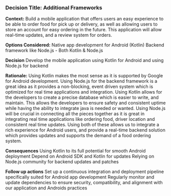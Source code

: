 ### Decision Title: Additional Frameworks 

**Context:**
Build a mobile application that offers users an easy experience to be able to order food for pick up or delivery, as well as allowing users to store an account for easy ordering in the future. This application will allow real-time updates, and a review system for orders. 

**Options Considered:**
Native app development for Android (Kotlin)
Backend framework like Node.js
      -     Both Kotlin & Node.js

**Decision**
Develop the mobile application using Kotlin for Android and using Node.js for backend


**Rationale:**
Using Kotlin makes the most sense as it is supported by Google for Android development. Using Node.js for the backend framework is a great idea as it provides a non-blocking, event driven system which is optimized for real time applications and integration. Using Kotlin allows for the developers to create a precise database which is easier to write, and maintain. This allows the developers to ensure safety and consistent uptime while having the ability to integrate java is needed or wanted. Using Node.js will be crucial in connecting all the pieces together as it is great in integrating real time applications like ordering food, driver location and consistent real time updates. Using both of these allows us to integrate a rich experience for Android users, and provide a real-time backend solution which provides updates and supports the demand of a food ordering system. 

**Consequences**
Using Kotlin to its full potential for smooth Android deployment
Depend on Android SDK and Kotlin for updates
Relying on Node.js community for backend updates and patches

**Follow up actions**
Set up a continuous integration and deployment pipeline specifically suited for Android app development
Regularly monitor and update dependencies to ensure security, compatibility, and alignment with our application and Androids practices
